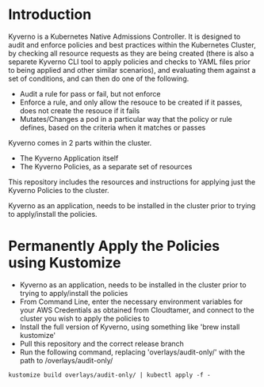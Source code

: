 # Introduction
Kyverno is a Kubernetes Native Admissions Controller. It is designed to audit and enforce policies and best practices within the Kubernetes Cluster, by checking all resource requests as they are being created (there is also a separete Kyverno CLI tool to apply policies and checks to YAML files prior to being applied and other similar scenarios), and evaluating them against a set of conditions, and can then do one of the following.

- Audit a rule for pass or fail, but not enforce
- Enforce a rule, and only allow the resouce to be created if it passes, does not create the resouce if it fails
- Mutates/Changes a pod in a particular way that the policy or rule defines, based on the criteria when it matches or passes

Kyverno comes in 2 parts within the cluster.
- The Kyverno Application itself
- The Kyverno Policies, as a separate set of resources

This repository includes the resources and instructions for applying just the Kyverno Policies to the cluster.

Kyverno as an application, needs to be installed in the cluster prior to trying to apply/install the policies.


# Permanently Apply the Policies using Kustomize
- Kyverno as an application, needs to be installed in the cluster prior to trying to apply/install the policies
- From Command Line, enter the necessary environment variables for your AWS Credentials as obtained from Cloudtamer, and connect to the cluster you wish to apply the policies to
- Install the full version of Kyverno, using something like 'brew install kustomize'
- Pull this repository and the correct release branch
- Run the following command, replacing 'overlays/audit-only/' with the path to <repository path>/overlays/audit-only/
```
kustomize build overlays/audit-only/ | kubectl apply -f -
```